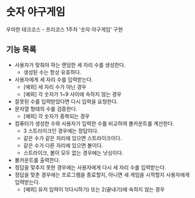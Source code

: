 # 숫자 야구게임
우아한 테크코스 - 프리코스 1주차 '숫자 야구게임' 구현

## 기능 목록
 - 사용자가 맞춰야 하는 랜덤한 세 자리 수를 생성한다.
    - 생성된 수는 항상 유효하다.
 - 사용자에게 세 자리 수를 입력받는다.
    - [예외] 세 자리 수가 아닌 경우
    - [예외] 각 숫자가 1~9 사이에 속하지 않는 경우
 - 잘못된 수를 입력받았다면 다시 입력을 요청한다.
 - 문자열 형태의 수를 검증한다.
    - [예외] 각 숫자가 중복되는 경우
 - 컴퓨터가 생성한 수와 사용자가 입력한 수를 비교하여 볼카운트를 계산한다.
    - 3 스트라이크인 경우에는 정답이다.
    - 같은 수가 같은 자리에 있으면 스트라이크이다.
    - 같은 수가 다른 자리에 있으면 볼이다.
    - 스트라이크, 볼이 모두 없는 경우에는 낫싱이다.
 - 볼카운트를 출력한다.
 - 정답을 맞추지 못한 경우에는 사용자에게 다시 세 자리 수를 입력받는다.
 - 정답을 맞춘 경우에는 프로그램을 종료할지, 아니면 새 게임을 시작할지 사용자에게 입력받는다.
    - [예외] 유저 입력이 1(다시하기) 또는 2(끝내기)에 속하지 않는 경우